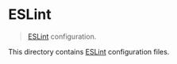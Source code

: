 # ESLint

> [ESLint][eslint] configuration.

<!-- Section to include introductory text. Make sure to keep an empty line after the intro `section` element and another before the `/section` close. -->

<section class="intro">

This directory contains [ESLint][eslint] configuration files.

</section>

<!-- /.intro -->

<!-- Section to include notes. Make sure to keep an empty line after the `section` element and another before the `/section` close. -->

<section class="notes">

</section>

<!-- /.notes -->

<!-- Section for all links. Make sure to keep an empty line after the `section` element and another before the `/section` close. -->

<section class="links">

[eslint]: http://eslint.org/

</section>

<!-- /.links -->
